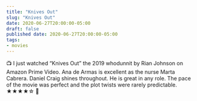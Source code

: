 ```yaml
---
title: "Knives Out"
slug: "Knives Out"
date: 2020-06-27T20:00:00-05:00
draft: false
published date: 2020-06-27T20:00:00-05:00
tags:
- movies
---
```


📺 I just watched “Knives Out” the 2019 whodunnit by Rian Johnson on Amazon Prime Video. Ana de Armas is excellent as the nurse Marta Cabrera. Daniel Craig shines throughout. He is great in any role. The pace of the movie was perfect and the plot twists were rarely predictable. ★★★★☆ 🍿
